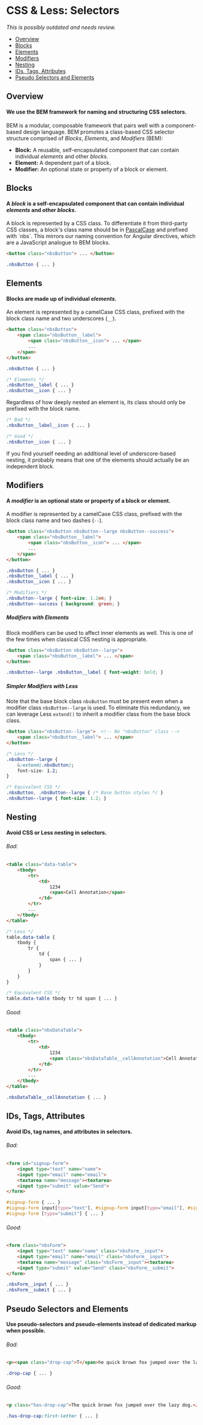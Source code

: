 CSS & Less: Selectors
=====================

*This is possibly outdated and needs review.*

- [Overview](#overview)
- [Blocks](#blocks)
- [Elements](#elements)
- [Modifiers](#modifiers)
- [Nesting](#nesting)
- [IDs, Tags, Attributes](#ids-tags-attributes)
- [Pseudo Selectors and Elements](#pseudo-selectors-and-elements)



Overview
--------

#### We use the BEM framework for naming and structuring CSS selectors.

BEM is a modular, composable framework that pairs well with a component-based design language. BEM promotes a class-based CSS selector structure comprised of *Blocks*, *Elements*, and *Modifiers* (BEM):

- **Block:** A reusable, self-encapsulated component that can contain individual *elements* and other *blocks*.
- **Element:** A dependent part of a block.
- **Modifier:** An optional state or property of a block or element.



Blocks
------

#### A *block* is a self-encapsulated component that can contain individual *elements* and other *blocks*.

A block is represented by a CSS class. To differentiate it from third-party CSS classes, a block's class name should be in [PascalCase](http://msdn.microsoft.com/en-us/library/x2dbyw72(v=vs.71).aspx) and prefixed with `nbs`. This mirrors our naming convention for Angular directives, which are a JavaScript analogue to BEM blocks.

```html
<button class="nbsButton"> ... </button>
```
```css
.nbsButton { ... }
```



Elements
--------

#### Blocks are made up of individual *elements*.

An element is represented by a camelCase CSS class, prefixed with the block class name and two underscores (`__`).

```html
<button class="nbsButton">
	<span class="nbsButton__label">
		<span class="nbsButton__icon"> ... </span>
		...
	</span>
</button>
```
```css
.nbsButton { ... }

/* Elements */
.nbsButton__label { ... }
.nbsButton__icon { ... }
```

Regardless of how deeply nested an element is, its class should only be prefixed with the block name.

```css
/* Bad */
.nbsButton__label__icon { ... }

/* Good */
.nbsButton__icon { ... }
```

If you find yourself needing an additional level of underscore-based nesting, it probably means that one of the elements should actually be an independent block.



Modifiers
---------

#### A *modifier* is an optional state or property of a block or element.

A modifier is represented by a camelCase CSS class, prefixed with the block class name and two dashes (`--`).

```html
<button class="nbsButton nbsButton--large nbsButton--success">
	<span class="nbsButton__label">
		<span class="nbsButton__icon"> ... </span>
		...
	</span>
</button>
```
```css
.nbsButton { ... }
.nbsButton__label { ... }
.nbsButton__icon { ... }

/* Modifiers */
.nbsButton--large { font-size: 1.2em; }
.nbsButton--success { background: green; }
```


##### Modifiers with Elements
Block modifiers can be used to affect inner elements as well. This is one of the few times when classical CSS nesting is appropriate.

```html
<button class="nbsButton nbsButton--large">
	<span class="nbsButton__label"> ... </span>
</button>
```
```css
.nbsButton--large .nbsButton__label { font-weight: bold; }
```


##### Simpler Modifiers with Less
Note that the base block class `nbsButton` must be present even when a modifier class `nbsButton--large` is used. To eliminate this redundancy, we can leverage Less `extend()` to inherit a modifier class from the base block class.

```html
<button class="nbsButton--large">  <!-- No "nbsButton" class -->
	<span class="nbsButton__label"> ... </span>
</button>
```
```css
/* Less */
.nbsButton--large {
	&:extend(.nbsButton);
	font-size: 1.2;
}

/* Equivalent CSS */
.nbsButton, .nbsButton--large { /* Base button styles */ }
.nbsButton--large { font-size: 1.2; }
```



Nesting
-------

#### Avoid CSS or Less nesting in selectors.

###### Bad:

```html
<table class="data-table">
	<tbody>
		<tr>
			<td>
				1234
				<span>Cell Annotation</span>
			</td>
		</tr>
		...
	</tbody>
</table>
```
```css
/* Less */
table.data-table {
	tbody {
		tr {
			td {
				span { ... }
			}
		}
	}
}

/* Equivalent CSS */
table.data-table tbody tr td span { ... }
```

###### Good:

```html
<table class="nbsDataTable">
	<tbody>
		<tr>
			<td>
				1234
				<span class="nbsDataTable__cellAnnotation">Cell Annotation</span>
			</td>
		</tr>
		...
	</tbody>
</table>
```
```css
.nbsDataTable__cellAnnotation { ... }
```



IDs, Tags, Attributes
---------------------

#### Avoid IDs, tag names, and attributes in selectors.

###### Bad:

```html
<form id="signup-form">
	<input type="text" name="name">
	<input type="email" name="email">
	<textarea name="message"><textarea>
	<input type="submit" value="Send">
</form>
```
```css
#signup-form { ... }
#signup-form input[type="text"], #signup-form input[type="email"], #signup-form textarea { ... }
#signup-form [type="submit"] { ... }
```

###### Good:

```html
<form class="nbsForm">
	<input type="text" name="name" class="nbsForm__input">
	<input type="email" name="email" class="nbsForm__input">
	<textarea name="message" class="nbsForm__input"><textarea>
	<input type="submit" value="Send" class="nbsForm__submit">
</form>
```
```css
.nbsForm__input { ... }
.nbsForm__submit { ... }
```



Pseudo Selectors and Elements
-----------------------------

#### Use pseudo-selectors and pseudo-elements instead of dedicated markup when possible.

###### Bad:

```html
<p><span class="drop-cap">T</span>he quick brown fox jumped over the lazy dog.</p>
```
```css
.drop-cap { ... }
```

###### Good:

```html
<p class="has-drop-cap">The quick brown fox jumped over the lazy dog.</p>
```
```css
.has-drop-cap:first-letter { ... }
```
